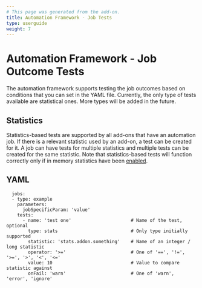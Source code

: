```yaml
---
# This page was generated from the add-on.
title: Automation Framework - Job Tests
type: userguide
weight: 7
---
```


# Automation Framework - Job Outcome Tests

The automation framework supports testing the job outcomes based on conditions that you can set in the YAML file. Currently, the only type of tests available are statistical ones. More types will be added in the future.

## Statistics

Statistics-based tests are supported by all add-ons that have an automation job. If there is a relevant statistic used by an add-on, a test can be created for it. A job can have tests for multiple statistics and multiple tests can be created for the same statistic. Note that statistics-based tests will function correctly only if in memory statistics have been [enabled](/docs/desktop/ui/dialogs/options/stats/#in-memory-statistics-enabled).

## YAML

```
  jobs:
  - type: example
    parameters:
      jobSpecificParam: 'value'
    tests:
      - name: 'test one'                      # Name of the test, optional
        type: stats                           # Only type initially supported
        statistic: 'stats.addon.something'    # Name of an integer / long statistic
        operator: '>='                        # One of '==', '!=', '>=', '>', '<', '<='
        value: 10                             # Value to compare statistic against
        onFail: 'warn'                        # One of 'warn', 'error', 'ignore'

```
